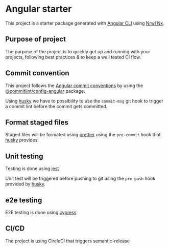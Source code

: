 # Angular starter 
This project is a starter package generated with [Angular CLI](https://github.com/angular/angular-cli) using [Nrwl Nx](https://nrwl.io/nx).

## Purpose of project

The purpose of the project is to quickly get up and running with your projects, following best practices & to keep a well tested CI flow.


## Commit convention

This project follows the [Angular commit conventions](https://github.com/angular/angular/blob/master/CONTRIBUTING.md#-commit-message-guidelines) by using the [@commitlint/config-angular](https://github.com/marionebl/commitlint/tree/master/@commitlint/config-angular) package.

Using [husky](https://github.com/typicode/husky) we have to possibility to use the `commit-msg` git hook to trigger a commit lint before the commit gets committed.

## Format staged files

Staged files will be formated using [prettier](https://github.com/prettier/prettier) using the `pre-commit` hook that [husky](https://github.com/typicode/husky) provides.

## Unit testing
Testing is done using [jest](https://github.com/facebook/jest)

Unit test will be triggered before pushing to git using the `pre-push` hook provided by [husky](https://github.com/typicode/husky).

## e2e testing
E2E testing is done using [cypress](https://github.com/cypress-io/cypress)

## CI/CD
The project is using CircleCI that triggers semantic-release
